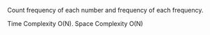 Count frequency of each number and frequency of each frequency.

Time Complexity O(N). Space Complexity O(N)